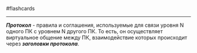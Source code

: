 #flashcards
***
***Протокол*** - правила и соглашения, используемые для связи уровня N одного ПК с уровнем N другого ПК. То есть, он осуществляет виртуальное  общение между ПК, взаимодействие которых происходит через ***заголовки протокола***.
<!--SR:!2025-10-03,7,250-->